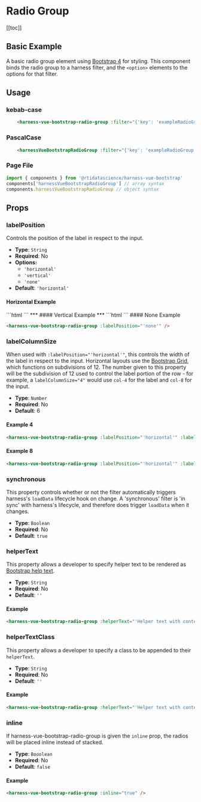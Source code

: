 # Radio Group

<!-- *** Changing input value is triggering this error every time in console:
Error in render: "TypeError: Cannot read property '_modulesNamespaceMap' of undefined"
-->
[[toc]]
## Basic Example
A basic radio group element using [Bootstrap 4](https://getbootstrap.com/docs/4.0/components/forms/) for styling. This component binds the radio group to a harness filter, and the `<option>` elements to the options for that filter.

<harness-vue-bootstrap-radio-group :filter="{'key': 'exampleRadioGroup', 'label': 'Example Radio Group'}"  />

## Usage
### kebab-case
``` html
    <harness-vue-bootstrap-radio-group :filter="{'key': 'exampleRadioGroup', ...}" />
```
### PascalCase
```html
    <harnessVueBootstrapRadioGroup :filter="{'key': 'exampleRadioGroup', ...}" />
```
### Page File
```js
import { components } from '@rtidatascience/harness-vue-bootstrap'
components['harnessVueBootstrapRadioGroup'] // array syntax
components.harnessVueBootstrapRadioGroup // object syntax
```

## Props

### labelPosition
Controls the position of the label in respect to the input.
* **Type**: `String`
* **Required**: No
* **Options:**
    * `'horizontal'`
    * `'vertical'`
    * `'none'`
* **Default**: `'horizontal'`

#### Horizontal Example
<harness-vue-bootstrap-radio-group :filter="{'key': 'exampleRadioGroup-0', 'label': 'Example Radio Group'}"  />
```html
<harness-vue-bootstrap-radio-group :labelPosition="'horizontal'" />
```
***
#### Vertical Example
<harness-vue-bootstrap-radio-group :filter="{'key': 'exampleRadioGroup-1', 'label': 'Example Radio Group'}"  :labelPosition="'vertical'" />
***
```html
<harness-vue-bootstrap-radio-group :labelPosition="'vertical'" />
```
#### None Example
<br />
<!-- Having issue getting 'none' radio-group to display? Nothing is appearing... -->

<harness-vue-bootstrap-radio-group :filter="{'key': 'exampleRadioGroup-2', 'label': 'Example Radio Group'}"  
    :labelPosition="'none'" 
/>

```html
<harness-vue-bootstrap-radio-group :labelPosition="'none'" />
```

### labelColumnSize
When used with `:labelPosition="'horizontal'"`, this controls the width of the label in respect to the input. Horizontal layouts use the [Bootstrap Grid](https://getbootstrap.com/docs/4.0/layout/grid/), which functions on subdivisions of 12. The number given to this property will be the subdivision of 12 used to control the label portion of the row - for example, a `labelColumnSize="4"` would use `col-4` for the label and `col-8` for the input.
* **Type**: `Number`
* **Required**: No
* **Default**: 6

#### Example 4
<harness-vue-bootstrap-radio-group :filter="{'key': 'exampleRadioGroup-3', 'label': 'Example Radio Group'}"  :labelColumnSize="4"/>

```html
<harness-vue-bootstrap-radio-group :labelPosition="'horizontal'" :labelColumnSize="4" />
```
#### Example 8
<harness-vue-bootstrap-radio-group :filter="{'key': 'exampleRadioGroup-4', 'label': 'Example Radio Group'}"  :labelColumnSize="8"/>

```html
<harness-vue-bootstrap-radio-group :labelPosition="'horizontal'" :labelColumnSize="8"/>
```

### synchronous
This property controls whether or not the filter automatically triggers harness's `loadData` lifecycle hook on change. A 'synchronous' filter is 'in sync' with harness's lifecycle, and therefore does trigger `loadData` when it changes.
* **Type**: `Boolean`
* **Required**: No
* **Default**: `true`

### helperText
This property allows a developer to specify helper text to be rendered as [Bootstrap help text](https://getbootstrap.com/docs/4.6/components/forms/#help-text).
* **Type**: `String`
* **Required**: No
* **Default**: `''`

#### Example
<harness-vue-bootstrap-radio-group :filter="{'key': 'exampleRadioGroup-5', 'label': 'Example Radio Group'}"  :helperText="'Helper text with contextual information'"/>

```html
<harness-vue-bootstrap-radio-group :helperText="'Helper text with contextual information'"/>
```

### helperTextClass
This property allows a developer to specify a class to be appended to their `helperText`.
* **Type**: `String`
* **Required**: No
* **Default**: `''`

#### Example
<harness-vue-bootstrap-radio-group :filter="{'key': 'exampleRadioGroup-6', 'label': 'Example Radio Group'}" :helperText="'Helper text with contextual information, styled as alert'" :helperTextClass="'alert alert-warning'"/>

```html
<harness-vue-bootstrap-radio-group :helperText="'Helper text with contextual information, styled as alert'" :helperTextClass="'alert alert-warning'"/>
```

### inline
If harness-vue-bootstrap-radio-group is given the `inline` prop, the radios will be placed inline instead of stacked. 
* **Type**: `Booolean`
* **Required**: No
* **Default**: `false`

#### Example
<harness-vue-bootstrap-radio-group :filter="{'key': 'exampleRadioGroup-7', 'label': 'Example Radio Group'}"  :inline="true"/>

```html
<harness-vue-bootstrap-radio-group :inline="true" />
```